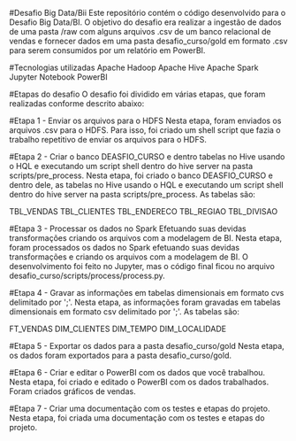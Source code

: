 #Desafio Big Data/Bii
Este repositório contém o código desenvolvido para o Desafio Big Data/BI. O objetivo do desafio era realizar a ingestão de dados de uma pasta /raw com alguns arquivos .csv de um banco relacional de vendas e fornecer dados em uma pasta desafio_curso/gold em formato .csv para serem consumidos por um relatório em PowerBI.

#Tecnologias utilizadas
Apache Hadoop
Apache Hive
Apache Spark
Jupyter Notebook
PowerBI

#Etapas do desafio
O desafio foi dividido em várias etapas, que foram realizadas conforme descrito abaixo:

#Etapa 1 - Enviar os arquivos para o HDFS
Nesta etapa, foram enviados os arquivos .csv para o HDFS. Para isso, foi criado um shell script que fazia o trabalho repetitivo de enviar os arquivos para o HDFS.

#Etapa 2 - Criar o banco DEASFIO_CURSO e dentro tabelas no Hive usando o HQL e executando um script shell dentro do hive server na pasta scripts/pre_process.
Nesta etapa, foi criado o banco DEASFIO_CURSO e dentro dele, as tabelas no Hive usando o HQL e executando um script shell dentro do hive server na pasta scripts/pre_process. As tabelas são:

TBL_VENDAS
TBL_CLIENTES
TBL_ENDERECO
TBL_REGIAO
TBL_DIVISAO

#Etapa 3 - Processar os dados no Spark Efetuando suas devidas transformações criando os arquivos com a modelagem de BI.
Nesta etapa, foram processados os dados no Spark efetuando suas devidas transformações e criando os arquivos com a modelagem de BI. O desenvolvimento foi feito no Jupyter, mas o código final ficou no arquivo desafio_curso/scripts/process/process.py.

#Etapa 4 - Gravar as informações em tabelas dimensionais em formato cvs delimitado por ';'.
Nesta etapa, as informações foram gravadas em tabelas dimensionais em formato csv delimitado por ';'. As tabelas são:

FT_VENDAS
DIM_CLIENTES
DIM_TEMPO
DIM_LOCALIDADE

#Etapa 5 - Exportar os dados para a pasta desafio_curso/gold
Nesta etapa, os dados foram exportados para a pasta desafio_curso/gold.

#Etapa 6 - Criar e editar o PowerBI com os dados que você trabalhou.
Nesta etapa, foi criado e editado o PowerBI com os dados trabalhados. Foram criados gráficos de vendas.

#Etapa 7 - Criar uma documentação com os testes e etapas do projeto.
Nesta etapa, foi criada uma documentação com os testes e etapas do projeto.